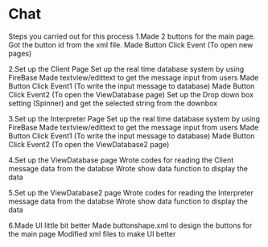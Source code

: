 # Chat
Steps you carried out for this process
1.Made 2 buttons for the main page.
  Got the button id from the xml file.
  Made Button Click Event (To open new pages)

2.Set up the Client Page
  Set up the real time database system by using FireBase
  Made textview/edittext to get the message input from users
  Made Button Click Event1 (To write the input message to database)
  Made Button Click Event2 (To open the ViewDatabase page)
  Set up the Drop down box setting (Spinner) and get the selected string from the downbox

3.Set up the Interpreter Page
  Set up the real time database system by using FireBase
  Made textview/edittext to get the message input from users
  Made Button Click Event1 (To write the input message to database)
  Made Button Click Event2 (To open the ViewDatabase2 page)

4.Set up the ViewDatabase page
  Wrote codes for reading the Client message data from the databse
  Wrote show data function to display the data

5.Set up the ViewDatabase2 page
  Wrote codes for reading the Interpreter message data from the databse
  Wrote show data function to display the data

6.Made UI little bit better
  Made buttonshape.xml to design the buttons for the main page
  Modified xml files to make UI better

